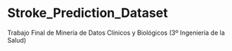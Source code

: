 # Stroke_Prediction_Dataset
Trabajo Final de Minería de Datos Clínicos y Biológicos (3º Ingeniería de la Salud)
